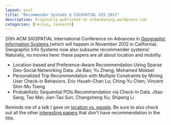 ```yaml
---
layout: post
title: "Recommender Systems @ SIGSPATIAL GIS 2012"
description: Originally published on urbanmining.wordpress.com
categories: [recsys, research]
---
```


20th ACM SIGSPATIAL International Conference on Advances in <a href="http://acmgis2012.cs.umd.edu/">Geographic Information Systems </a>(which will happen in November 2012 in California). Geographic Info Systems now also subsume recommender systems! Naturally, no movies here: these papers are all about location and mobility.
<ul>
	<li>Location-based and Preference-Aware Recommendation Using Sparse Geo-Social Networking Data. Jie Bao; Yu Zheng; Mohamed Mokbel</li>
	<li>Personalized Trip Recommendation with Multiple Constraints by Mining User Check-in Behaviors. Eric Hsueh-Chan Lu; Ching-Yu Chen; Vincent Shin-Mu Tseng</li>
	<li>Probabilistic Sequential POIs Recommendation via Check-In Data. Jitao Sang; Tao Mei; Jian-Tao Sun; Changsheng Xu; Shipeng Li</li>
</ul>
Reminds me of a talk I gave on <a href="http://www.slideshare.net/neal.lathia/location-vs-people">location vs. people</a>. Be sure to also check out all the other <a href="http://acmgis2012.cs.umd.edu/papers">interesting papers</a> that don't have recommendation in the title.
